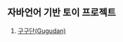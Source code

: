 자바언어 기반 토이 프로젝트
---
1. [구구단(Gugudan)](https://github.com/yonghwankim-dev/java_toy/tree/yonghwan/src/toy01_gugudan)

